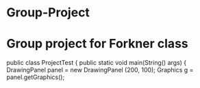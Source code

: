 # Group-Project
# Group project for Forkner class
public class ProjectTest {
public static void main(String() args) {
DrawingPanel panel = new DrawingPanel (200, 100);
Graphics g = panel.getGraphics();
